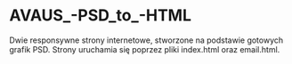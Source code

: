 # AVAUS_-PSD_to_-HTML

Dwie responsywne strony internetowe, stworzone na podstawie gotowych grafik PSD. 
Strony uruchamia się poprzez pliki index.html oraz email.html. 
